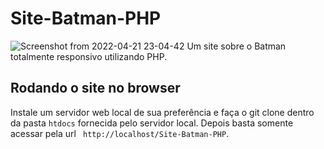 # Site-Batman-PHP
![Screenshot from 2022-04-21 23-04-42](https://user-images.githubusercontent.com/29557187/164582032-acbb6a5d-7de8-42d1-a9c5-b73bab5f766f.png)
Um site sobre o Batman totalmente responsivo utilizando PHP.

## Rodando o site no browser
Instale um servidor web local de sua preferência e faça o git clone dentro da pasta ``htdocs`` fornecida pelo servidor local.
Depois basta somente acessar pela url ``` http://localhost/Site-Batman-PHP```.
